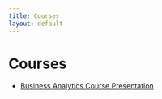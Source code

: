 ```yaml
---
title: Courses
layout: default
---
```


# Courses
- [Business Analytics Course Presentation](https://mga3.github.io/capstone-project-mga3-submission/)  
